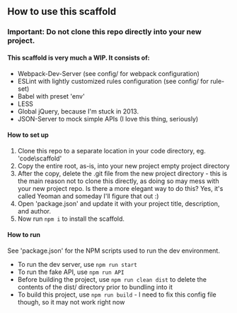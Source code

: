 ## How to use this scaffold

### Important: Do not clone this repo directly into your new project.

#### This scaffold is very much a WIP. It consists of: 

* Webpack-Dev-Server (see config/ for webpack configuration)
* ESLint with lightly customized rules configuration (see config/ for rule-set)
* Babel with preset 'env'
* LESS 
* Global jQuery, because I'm stuck in 2013. 
* JSON-Server to mock simple APIs (I love this thing, seriously) 

#### How to set up

1. Clone this repo to a separate location in your code directory, eg. 'code\scaffold'
2. Copy the entire root, as-is, into your new project empty project directory
3. After the copy, delete the .git file from the new project directory - this is the main reason not to clone this directly, as doing so may mess with your new project repo. Is there a more elegant way to do this? Yes, it's called Yeoman and someday I'll figure that out :) 
4. Open 'package.json' and update it with your project title, description, and author.
5. Now run <code>npm i</code> to install the scaffold.

#### How to run

See 'package.json' for the NPM scripts used to run the dev environment. 

* To run the dev server, use <code>npm run start</code>
* To run the fake API, use <code>npm run API</code>
* Before building the project, use <code>npm run clean dist</code> to delete the contents of the dist/ directory prior to bundling into it
* To build this project, use <code>npm run build</code> - I need to fix this config file though, so it may not work right now